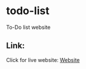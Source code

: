 # todo-list
To-Do list website
## Link:
Click for live website: <a href="https://yokeshbaskaran.github.io/todo-list/">Website</a>
